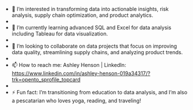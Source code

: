 - 👀 I’m interested in transforming data into actionable insights, risk analysis, supply chain optimization, and product analytics.
- 
- 🌱 I’m currently learning advanced SQL and Excel for data analysis including Tableau for data visualization.
- 
- 💞️ I’m looking to collaborate on data projects that focus on improving data quality, streamlining supply chains, and analyzing product trends.
- 
- 📫 How to reach me: Ashley Henson | LinkedIn: https://www.linkedin.com/in/ashley-henson-019a34317/?trk=opento_sprofile_topcard
- 
- ⚡ Fun fact: I’m transitioning from education to data analysis, and I’m also a pescatarian who loves yoga, reading, and traveling!

<!---
AspiringDAnalyst/AspiringDAnalyst is a ✨ special ✨ repository because its `README.md` (this file) appears on your GitHub profile.
You can click the Preview link to take a look at your changes.
--->
